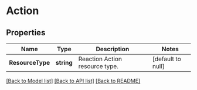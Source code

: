 # Action

## Properties
Name | Type | Description | Notes
------------ | ------------- | ------------- | -------------
**ResourceType** | **string** | Reaction Action resource type.  | [default to null]

[[Back to Model list]](../README.md#documentation-for-models) [[Back to API list]](../README.md#documentation-for-api-endpoints) [[Back to README]](../README.md)

